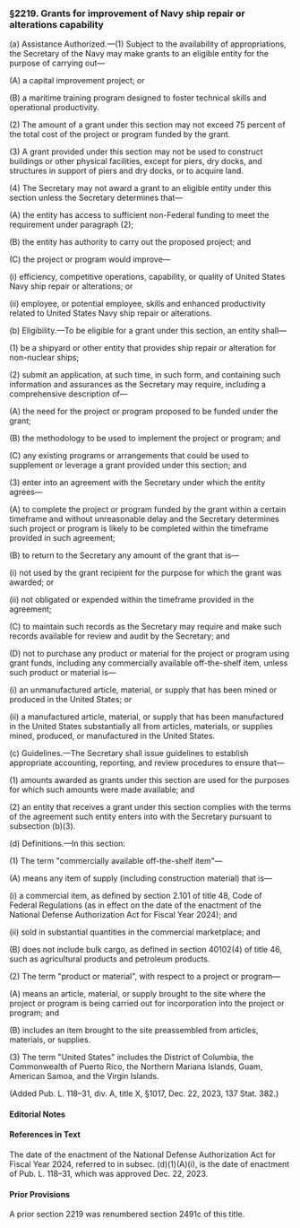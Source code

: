 ### §2219. Grants for improvement of Navy ship repair or alterations capability ###

(a) Assistance Authorized.—(1) Subject to the availability of appropriations, the Secretary of the Navy may make grants to an eligible entity for the purpose of carrying out—

(A) a capital improvement project; or

(B) a maritime training program designed to foster technical skills and operational productivity.

(2) The amount of a grant under this section may not exceed 75 percent of the total cost of the project or program funded by the grant.

(3) A grant provided under this section may not be used to construct buildings or other physical facilities, except for piers, dry docks, and structures in support of piers and dry docks, or to acquire land.

(4) The Secretary may not award a grant to an eligible entity under this section unless the Secretary determines that—

(A) the entity has access to sufficient non-Federal funding to meet the requirement under paragraph (2);

(B) the entity has authority to carry out the proposed project; and

(C) the project or program would improve—

(i) efficiency, competitive operations, capability, or quality of United States Navy ship repair or alterations; or

(ii) employee, or potential employee, skills and enhanced productivity related to United States Navy ship repair or alterations.

(b) Eligibility.—To be eligible for a grant under this section, an entity shall—

(1) be a shipyard or other entity that provides ship repair or alteration for non-nuclear ships;

(2) submit an application, at such time, in such form, and containing such information and assurances as the Secretary may require, including a comprehensive description of—

(A) the need for the project or program proposed to be funded under the grant;

(B) the methodology to be used to implement the project or program; and

(C) any existing programs or arrangements that could be used to supplement or leverage a grant provided under this section; and

(3) enter into an agreement with the Secretary under which the entity agrees—

(A) to complete the project or program funded by the grant within a certain timeframe and without unreasonable delay and the Secretary determines such project or program is likely to be completed within the timeframe provided in such agreement;

(B) to return to the Secretary any amount of the grant that is—

(i) not used by the grant recipient for the purpose for which the grant was awarded; or

(ii) not obligated or expended within the timeframe provided in the agreement;

(C) to maintain such records as the Secretary may require and make such records available for review and audit by the Secretary; and

(D) not to purchase any product or material for the project or program using grant funds, including any commercially available off-the-shelf item, unless such product or material is—

(i) an unmanufactured article, material, or supply that has been mined or produced in the United States; or

(ii) a manufactured article, material, or supply that has been manufactured in the United States substantially all from articles, materials, or supplies mined, produced, or manufactured in the United States.

(c) Guidelines.—The Secretary shall issue guidelines to establish appropriate accounting, reporting, and review procedures to ensure that—

(1) amounts awarded as grants under this section are used for the purposes for which such amounts were made available; and

(2) an entity that receives a grant under this section complies with the terms of the agreement such entity enters into with the Secretary pursuant to subsection (b)(3).

(d) Definitions.—In this section:

(1) The term "commercially available off-the-shelf item"—

(A) means any item of supply (including construction material) that is—

(i) a commercial item, as defined by section 2.101 of title 48, Code of Federal Regulations (as in effect on the date of the enactment of the National Defense Authorization Act for Fiscal Year 2024); and

(ii) sold in substantial quantities in the commercial marketplace; and

(B) does not include bulk cargo, as defined in section 40102(4) of title 46, such as agricultural products and petroleum products.

(2) The term "product or material", with respect to a project or program—

(A) means an article, material, or supply brought to the site where the project or program is being carried out for incorporation into the project or program; and

(B) includes an item brought to the site preassembled from articles, materials, or supplies.

(3) The term "United States" includes the District of Columbia, the Commonwealth of Puerto Rico, the Northern Mariana Islands, Guam, American Samoa, and the Virgin Islands.

(Added Pub. L. 118–31, div. A, title X, §1017, Dec. 22, 2023, 137 Stat. 382.)

#### **Editorial Notes** ####

#### References in Text ####

The date of the enactment of the National Defense Authorization Act for Fiscal Year 2024, referred to in subsec. (d)(1)(A)(i), is the date of enactment of Pub. L. 118–31, which was approved Dec. 22, 2023.

#### Prior Provisions ####

A prior section 2219 was renumbered section 2491c of this title.